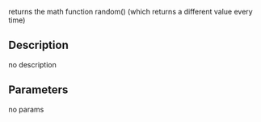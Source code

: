 returns the math function random() (which returns a different value every time)



## Description
no description
## Parameters
no params